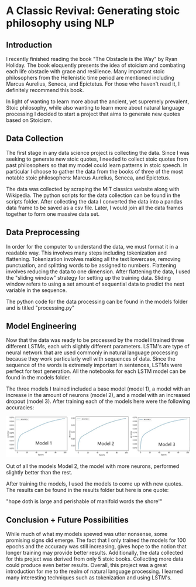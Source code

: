 # A Classic Revival: Generating stoic philosophy using NLP

## Introduction

I recently finished reading the book "The Obstacle is the Way" by Ryan Holiday. The book eloquently presents the idea of stoicism and combating each life obstacle with grace and resilience. Many important stoic philosophers from the Hellenistic time period are mentioned including Marcus Aurelius, Seneca, and Epictetus. For those who haven't read it, I definitely recommend this book.

In light of wanting to learn more about the ancient, yet supremely prevalent, Stoic philosophy, while also wanting to learn more about natural language processing I decided to start a project that aims to generate new quotes based on Stoicism.

## Data Collection

The first stage in any data science project is collecting the data. Since I was seeking to generate new stoic quotes, I needed to collect stoic quotes from past philosophers so that my model could learn patterns in stoic speech. In particular I choose to gather the data from the books of three of the most notable stoic philosophers: Marcus Aurelius, Seneca, and Epictetus. 

The data was collected by scraping the MIT classics website along with Wikipedia. The python scripts for the data collection can be found in the scripts folder. After collecting the data I converted the data into a pandas data frame to be saved as a csv file. Later, I would join all the data frames together to form one massive data set. 

## Data Preprocessing

In order for the computer to understand the data, we must format it in a readable way. This involves many steps including tokenization and flattening. Tokenization involves making all the text lowercase, removing punctuation, and splitting words to be assigned to numbers. Flattening involves reducing the data to one dimension. After flattening the data, I used the "sliding window" strategy for setting up the training data. Sliding window refers to using a set amount of sequential data to predict the next variable in the sequence.

The python code for the data processing can be found in the models folder and is titled "processing.py"

## Model Engineering

Now that the data was ready to be processed by the model I trained three different LSTMs, each with slightly different parameters. LSTM's are type of neural network that are used commonly in natural language processing because they work particularly well with sequences of data. Since the sequence of the words is extremely important in sentences, LSTMs were perfect for text generation. All the notebooks for each LSTM model can be found in the models folder.

The three models I trained included a base model (model 1), a model with an increase in the amount of neurons (model 2), and a model with an increased dropout (model 3). After training each of the models here were the following accuracies:

![alt text](https://github.com/Danial-Hussain/Stoic_NLP/blob/master/results/joined.png "Results")

Out of all the models Model 2, the model with more neurons, performed slightly better than the rest.

After training the models, I used the models to come up with new quotes. The results can be found in the results folder but here is one quote: 

"hope doth is large and perishable of manifold words the shore'"

## Conclusion + Future Possibilities

While much of what my models spewed was utter nonsense, some promising signs did emerge. The fact that I only trained the models for 100 epochs and the accuracy was still increasing, gives hope to the notion that longer training may provide better results. Additionally, the data collected for this project was derived from only 5 stoic books. Collecting more data could produce even better results. Overall, this project was a great introduction for me to the realm of natural language processing. I learned many interesting techniques such as tokenization and using LSTM's.











